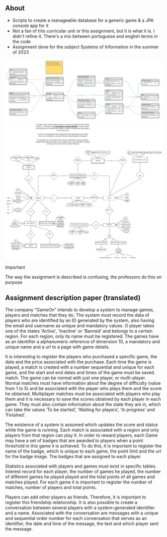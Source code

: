 ## About
- Scripts to create a manageable database for a generic game & a JPA console app for it
- Not a fan of this curricular unit or this assignment, but it is what it is. I didn't refine it. There's a mix between portuguese and english terms in the code
- Assignment done for the subject Systems of Information in the summer of 2023

![](./Docs/Database-keys-diagram.png)
![](./Docs/Entity-Relationship-Diagram.png)

> [!IMPORTANT]  
> The way the assignment is described is confusing, the professors do this on purpose

## Assignment description paper (translated)

The company “GameOn” intends to develop a system to manage games, players and matches
that they do. The system must record the data of players who are identified by an ID
generated by the system, also having the email and username as unique and mandatory values. O
player takes one of the states 'Active', 'Inactive' or 'Banned' and belongs to a certain region.
For each region, only its name must be registered. The games have as an identifier a
alphanumeric reference of dimension 10, a mandatory and unique name and a url to a page
with game details. 

It is interesting to register the players who purchased a specific game, the date and
the price associated with the purchase. Each time the game is played, a match is created with a number
sequential and unique for each game, and the start and end dates and times of the game must be saved.
match. The game can be normal with just one player, or multi-player. Normal matches
must have information about the degree of difficulty (value from 1 to 5) and be associated with the player who
plays them and the score he obtained. Multiplayer matches must be associated with
players who play them and it is necessary to save the scores obtained by each player in each game.
They must also contain information about the state they are in, which can take the values
‘To be started’, ‘Waiting for players’, ‘In progress’ and ‘Finished’. 

The existence of a system is assumed
which updates the score and status while the game is running. Each match is associated with a
region and only players from that region can play it. In order to reward players, each
Game may have a set of badges that are awarded to players when a point threshold
in this game it is achieved. To do this, it is important to register the name of the badge, which is unique to each game, the
point limit and the url for the badge image. The
badges that are assigned to each player.

Statistics associated with players and games must exist in specific tables. Interest
record for each player, the number of games he played, the number of different games he played
played and the total points of all games and matches played. For each game it is important to register the
number of matches, number of players and total points.

Players can add other players as friends. Therefore, it is important to register this
friendship relationship. It is also possible to create a conversation between several players with a
system-generated identifier and a name. Associated with the conversation are messages with a
unique and sequential order number for each conversation that serves as an identifier, the date and time
of the message, the text and which player sent the message.